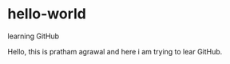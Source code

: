 # hello-world



learning GitHub




Hello, this is pratham agrawal and here i am trying to lear GitHub.
